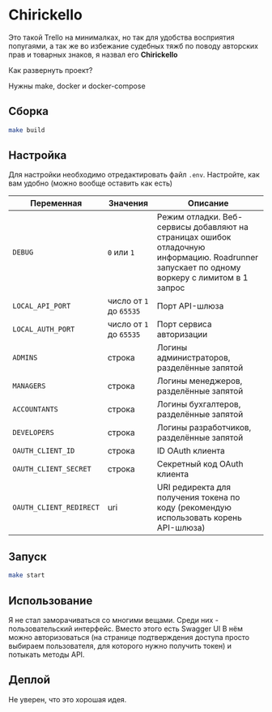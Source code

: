 # Chirickello

Это такой Trello на минималках, но так для удобства восприятия попугаями, а так же во избежание судебных тяжб 
по поводу авторских прав и товарных знаков, я назвал его **Chirickello** 

Как развернуть проект?

Нужны make, docker и docker-compose

## Сборка

```bash
make build
```

## Настройка

Для настройки необходимо отредактировать файл `.env`. Настройте, как вам удобно (можно вообще оставить как есть)

|Переменная|Значения|Описание|
|---|---|---|
|`DEBUG`|`0` или `1`|Режим отладки. Веб-сервисы добавляют на страницах ошибок отладочную информацию. Roadrunner запускает по одному воркеру с лимитом в 1 запрос|
|`LOCAL_API_PORT`|число от `1` до `65535`|Порт API-шлюза|
|`LOCAL_AUTH_PORT`|число от `1` до `65535`|Порт сервиса авторизации|
|`ADMINS`|строка|Логины администраторов, разделённые запятой|
|`MANAGERS`|строка|Логины менеджеров, разделённые запятой|
|`ACCOUNTANTS`|строка|Логины бухгалтеров, разделённые запятой|
|`DEVELOPERS`|строка|Логины разработчиков, разделённые запятой|
|`OAUTH_CLIENT_ID`|строка|ID OAuth клиента|
|`OAUTH_CLIENT_SECRET`|строка|Секретный код OAuth клиента|
|`OAUTH_CLIENT_REDIRECT`|uri|URI редиректа для получения токена по коду (рекомендую использовать корень API-шлюза)|

## Запуск

```bash
make start
```

## Использование

Я не стал заморачиваться со многими вещами. Среди них - пользовательский интерфейс. Вместо этого есть Swagger UI 
В нём можно авторизоваться (на странице подтверждения доступа просто выбираем пользователя, 
для которого нужно получить токен) и потыкать методы API.

## Деплой

Не уверен, что это хорошая идея.
